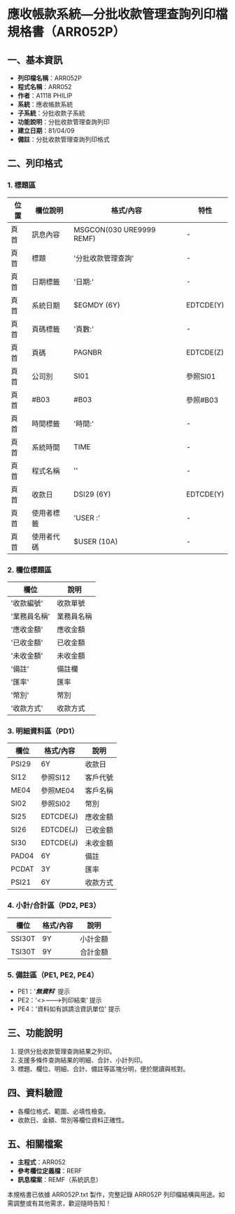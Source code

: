 # 應收帳款系統—分批收款管理查詢列印檔規格書（ARR052P）

## 一、基本資訊
- **列印檔名稱**：ARR052P
- **程式名稱**：ARR052
- **作者**：A1118 PHILIP
- **系統**：應收帳款系統
- **子系統**：分批收款子系統
- **功能說明**：分批收款管理查詢列印
- **建立日期**：81/04/09
- **備註**：分批收款管理查詢列印格式

## 二、列印格式

### 1. 標題區
| 位置 | 欄位說明 | 格式/內容 | 特性 |
|------|---------|-----------|------|
| 頁首 | 訊息內容 | MSGCON(030 URE9999 REMF) | - |
| 頁首 | 標題 | '分批收款管理查詢' | - |
| 頁首 | 日期標籤 | '日期:' | - |
| 頁首 | 系統日期 | $EGMDY (6Y) | EDTCDE(Y) |
| 頁首 | 頁碼標籤 | '頁數:' | - |
| 頁首 | 頁碼 | PAGNBR | EDTCDE(Z) |
| 頁首 | 公司別 | SI01 | 參照SI01 |
| 頁首 | #B03 | #B03 | 參照#B03 |
| 頁首 | 時間標籤 | '時間:' | - |
| 頁首 | 系統時間 | TIME | - |
| 頁首 | 程式名稱 | '<ARR052P>' | - |
| 頁首 | 收款日 | DSI29 (6Y) | EDTCDE(Y) |
| 頁首 | 使用者標籤 | 'USER :' | - |
| 頁首 | 使用者代碼 | $USER (10A) | - |

### 2. 欄位標題區
| 欄位 | 說明 |
|------|------|
| '收款編號' | 收款單號 |
| '業務員名稱' | 業務員名稱 |
| '應收金額' | 應收金額 |
| '已收金額' | 已收金額 |
| '未收金額' | 未收金額 |
| '備註' | 備註欄 |
| '匯率' | 匯率 |
| '幣別' | 幣別 |
| '收款方式' | 收款方式 |

### 3. 明細資料區（PD1）
| 欄位 | 格式/內容 | 說明 |
|------|-----------|------|
| PSI29 | 6Y | 收款日 |
| SI12 | 參照SI12 | 客戶代號 |
| ME04 | 參照ME04 | 客戶名稱 |
| SI02 | 參照SI02 | 幣別 |
| SI25 | EDTCDE(J) | 應收金額 |
| SI26 | EDTCDE(J) | 已收金額 |
| SI30 | EDTCDE(J) | 未收金額 |
| PAD04 | 6Y | 備註 |
| PCDAT | 3Y | 匯率 |
| PSI21 | 6Y | 收款方式 |

### 4. 小計/合計區（PD2, PE3）
| 欄位 | 格式/內容 | 說明 |
|------|-----------|------|
| SSI30T | 9Y | 小計金額 |
| TSI30T | 9Y | 合計金額 |

### 5. 備註區（PE1, PE2, PE4）
- PE1：'***無資料***' 提示
- PE2：'<<ARR052P>>--->列印結束' 提示
- PE4：'資料如有誤請洽資訊單位' 提示

## 三、功能說明
1. 提供分批收款管理查詢結果之列印。
2. 支援多條件查詢結果的明細、合計、小計列印。
3. 標題、欄位、明細、合計、備註等區塊分明，便於閱讀與核對。

## 四、資料驗證
- 各欄位格式、範圍、必填性檢查。
- 收款日、金額、幣別等欄位資料正確性。

## 五、相關檔案
- **主程式**：ARR052
- **參考欄位定義檔**：RERF
- **訊息檔案**：REMF（系統訊息）

本規格書已依據 ARR052P.txt 製作，完整記錄 ARR052P 列印檔結構與用途。如需調整或有其他需求，歡迎隨時告知！ 